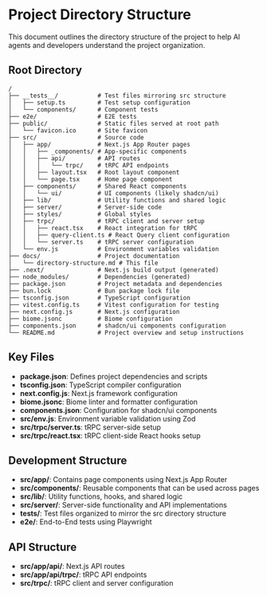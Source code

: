 # Project Directory Structure

This document outlines the directory structure of the project to help AI agents and developers understand the project organization.

## Root Directory

```
/
├── __tests__/           # Test files mirroring src structure
│   ├── setup.ts         # Test setup configuration
│   └── components/      # Component tests
├── e2e/                 # E2E tests
├── public/              # Static files served at root path
│   └── favicon.ico      # Site favicon
├── src/                 # Source code
│   ├── app/             # Next.js App Router pages
│   │   ├── _components/ # App-specific components
│   │   ├── api/         # API routes
│   │   │   └── trpc/    # tRPC API endpoints
│   │   ├── layout.tsx   # Root layout component
│   │   └── page.tsx     # Home page component
│   ├── components/      # Shared React components
│   │   └── ui/          # UI components (likely shadcn/ui)
│   ├── lib/             # Utility functions and shared logic
│   ├── server/          # Server-side code
│   ├── styles/          # Global styles
│   ├── trpc/            # tRPC client and server setup
│   │   ├── react.tsx    # React integration for tRPC
│   │   ├── query-client.ts # React Query client configuration
│   │   └── server.ts    # tRPC server configuration
│   └── env.js           # Environment variables validation
├── docs/                # Project documentation
│   └── directory-structure.md # This file
├── .next/               # Next.js build output (generated)
├── node_modules/        # Dependencies (generated)
├── package.json         # Project metadata and dependencies
├── bun.lock             # Bun package lock file
├── tsconfig.json        # TypeScript configuration
├── vitest.config.ts     # Vitest configuration for testing
├── next.config.js       # Next.js configuration
├── biome.jsonc          # Biome configuration
├── components.json      # shadcn/ui components configuration
└── README.md            # Project overview and setup instructions
```

## Key Files

- **package.json**: Defines project dependencies and scripts
- **tsconfig.json**: TypeScript compiler configuration
- **next.config.js**: Next.js framework configuration
- **biome.jsonc**: Biome linter and formatter configuration
- **components.json**: Configuration for shadcn/ui components
- **src/env.js**: Environment variable validation using Zod
- **src/trpc/server.ts**: tRPC server-side setup
- **src/trpc/react.tsx**: tRPC client-side React hooks setup

## Development Structure

- **src/app/**: Contains page components using Next.js App Router
- **src/components/**: Reusable components that can be used across pages
- **src/lib/**: Utility functions, hooks, and shared logic
- **src/server/**: Server-side functionality and API implementations
- **__tests__/**: Test files organized to mirror the src directory structure
- **e2e/**: End-to-End tests using Playwright

## API Structure

- **src/app/api/**: Next.js API routes
- **src/app/api/trpc/**: tRPC API endpoints
- **src/trpc/**: tRPC client and server configuration 